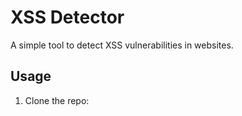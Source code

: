 # XSS Detector
A simple tool to detect XSS vulnerabilities in websites.

## Usage
1. Clone the repo:

